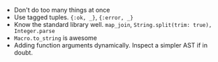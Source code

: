 * Don't do too many things at once
* Use tagged tuples. `{:ok, _}`, `{:error, _}`
* Know the standard library well. `map_join`, `String.split(trim: true), Integer.parse`
* `Macro.to_string` is awesome
* Adding function arguments dynamically. Inspect a simpler AST if in doubt.
